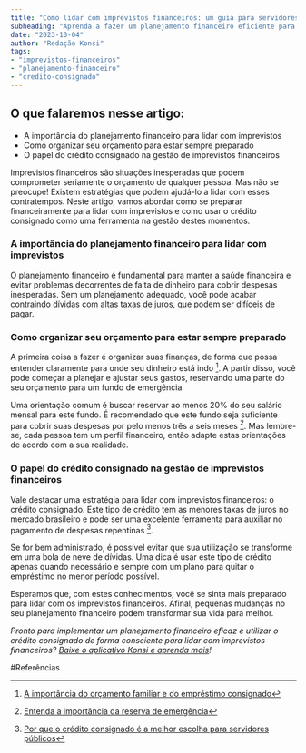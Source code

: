 ```yaml
---
title: "Como lidar com imprevistos financeiros: um guia para servidores públicos"
subheading: "Aprenda a fazer um planejamento financeiro eficiente para estar preparado para as situações inesperadas e manter sua tranquilidade com relação às finanças."
date: "2023-10-04"
author: "Redação Konsi"
tags:
- "imprevistos-financeiros"
- "planejamento-financeiro"
- "credito-consignado"
---
```


## O que falaremos nesse artigo: 

- A importância do planejamento financeiro para lidar com imprevistos
- Como organizar seu orçamento para estar sempre preparado
- O papel do crédito consignado na gestão de imprevistos financeiros

Imprevistos financeiros são situações inesperadas que podem comprometer seriamente o orçamento de qualquer pessoa. Mas não se preocupe! Existem estratégias que podem ajudá-lo a lidar com esses contratempos. Neste artigo, vamos abordar como se preparar financeiramente para lidar com imprevistos e como usar o crédito consignado como uma ferramenta na gestão destes momentos. 

### A importância do planejamento financeiro para lidar com imprevistos

O planejamento financeiro é fundamental para manter a saúde financeira e evitar problemas decorrentes de falta de dinheiro para cobrir despesas inesperadas. Sem um planejamento adequado, você pode acabar contraindo dívidas com altas taxas de juros, que podem ser difíceis de pagar.

### Como organizar seu orçamento para estar sempre preparado

A primeira coisa a fazer é organizar suas finanças, de forma que possa entender claramente para onde seu dinheiro está indo [^1^]. A partir disso, você pode começar a planejar e ajustar seus gastos, reservando uma parte do seu orçamento para um fundo de emergência.

Uma orientação comum é buscar reservar ao menos 20% do seu salário mensal para este fundo. É recomendado que este fundo seja suficiente para cobrir suas despesas por pelo menos três a seis meses [^2^]. Mas lembre-se, cada pessoa tem um perfil financeiro, então adapte estas orientações de acordo com a sua realidade.

### O papel do crédito consignado na gestão de imprevistos financeiros 

Vale destacar uma estratégia para lidar com imprevistos financeiros: o crédito consignado. Este tipo de crédito tem as menores taxas de juros no mercado brasileiro e pode ser uma excelente ferramenta para auxiliar no pagamento de despesas repentinas [^3^].

Se for bem administrado, é possível evitar que sua utilização se transforme em uma bola de neve de dívidas. Uma dica é usar este tipo de crédito apenas quando necessário e sempre com um plano para quitar o empréstimo no menor período possível.

Esperamos que, com estes conhecimentos, você se sinta mais preparado para lidar com os imprevistos financeiros. Afinal, pequenas mudanças no seu planejamento financeiro podem transformar sua vida para melhor.

_Pronto para implementar um planejamento financeiro eficaz e utilizar o crédito consignado de forma consciente para lidar com imprevistos financeiros? [Baixe o aplicativo Konsi e aprenda mais](https://konsi.com.br/download-app)!_

#Referências

[^1^]: [A importância do orçamento familiar e do empréstimo consignado](https://konsi.com.br/postagens/a-arte-de-equilibrar-o-oramento-familiar-e-o-emprstimo-consignado) 

[^2^]: [Entenda a importância da reserva de emergência](https://konsi.com.br/postagens/a-importncia-da-reserva-de-emergncia-e-como-constru-la-com-inteligncia-financeira) 

[^3^]: [Por que o crédito consignado é a melhor escolha para servidores públicos](https://konsi.com.br/postagens/por-que-o-crdito-consignado-a-melhor-escolha-para-servidores-pblicos) 